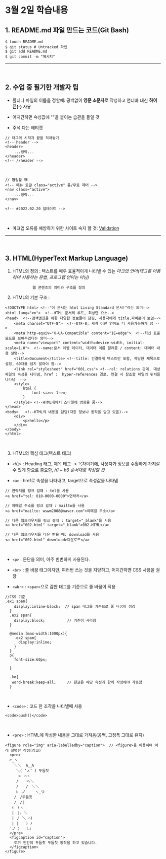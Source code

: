 # 3월 2일 학습내용

## 1. README.md 파일 만드는 코드(Git Bash)

```
$ touch README.md
$ git status # Untracked 확인
$ git add README.md
$ git commit -m "메시지"
```
---------
<br>

## 2. 수업 중 필기한 개발자 팁

- 폴더나 파일의 이름을 정할때: 공백없이 **영문 소문자**로 작성하고  언더바 대신 **하이픈(-)** 사용

- 어지간하면 속성값에 ""을 붙이는 습관을 들일 것

- 주석 다는 에티켓
```
// 태그의 시작과 끝을 적어놓기
<!-- header -->
<header>
	...생략...
</header>
<!-- //header -->
```
<br>

```
// 협업할 때
<!-- 메뉴 토글 class="active" 유/무로 제어 -->
<nav class="active">
	...생략...
</nav>

<!-- #2022.02.20 업데이트 -->
```

<br>

- 마크업 오류를 예방하기 위한 사이트 숙지 할 것: [Validation](https://validator.w3.org/)

-------------------------------

<br>


## 3. HTML(HyperText Markup Language)

1. HTML의 정의 : 텍스트를 매우 효율적이게 나타낼 수 있는 *마크업 언어(태그를 이용하여 사용하는 문법, 프로그램 언어는 아님)*

                웹 콘텐츠의 의미와 구조를 정의

2. HTML의 기본 구조 :

```
<!DOCTYPE html> <!--"이 문서는 html Living Standard 문서!"라는 의미-->
<html lang="en">  <!--HTML 문서의 루트, 최상단 요소-->
<head>  <!--검색엔진을 위한 다양한 정보들이 담김, 사용자에게 title,파비콘이 보임-->
    <meta charset="UTF-8">  <!--UTF-8: 세계 어떤 언어도 다 사용가능하게 함 -->
    <meta http-equiv="X-UA-Compatible" content="IE=edge">  <!--최신 표준 모드를 보여주겠다는 의미-->
    <meta name="viewport" content="width=device-width, initial-scale=1.0">  <!--name:문서 레벨 데이터, 데이터 이름 알려줌 / content: 데이터 내용 설명-->
    <title>Document</title> <!--title: 간결하게 텍스트만 포함, 적당한 제목으로 설정, 60자를 넘지 않아야 함-->
    <link rel="stylesheet" href="001.css"> <!--rel: relations 관계. 대상 파일의 속성을 나타냄, href :  hyper-references 경로. 연결 시 참조할 파일의 위치를 나타냄  --> 
    <style> 
        html {                  
            font-size: 1rem;
        }
    </style> <!--HTML내에서 스타일에 영향을 줌-->
</head>
<body>   <!--HTML의 내용을 담당(각종 정보나 동작을 담고 있음)-->
    <div>
        <p>hello</p>
    </div>
</body>
</html>
```

<br>


3. HTML의 핵심 태그(텍스트 태그)

- `<h1>` : Heading 태그, 제목 태그 -> 목차이기에, 사용자가 정보를 수월하게 가져갈 수 있게 함으로 중요함, *h1 ~ h6 순서대로 작성할 것*

- `<a>` : href로 속성을 나타내고, target으로 속성값을 나타냄

```
// 연락처를 링크 걸때 : tel을 사용
<a href="tel: 010-0000-0000">연락처</a> 

// 이메일 주소를 링크 걸때 : mailto를 사용
<a href="mailto: wswm2008@naver.com">이메일 주소</a>

// 다른 웹브라우저를 링크 걸때 : target="_blank"를 사용
<a href="002.html" target="_blank">002.HTML</a>

// 다른 웹브라우저를 다운 받을 때: download를 사용
<a href="002.html" download>다운로드</a>
```

<br>

- `<p>` : 문단을 의미, 아주 빈번하게 사용된다.


- `<br>` : 줄 바꿈 태그이지만, 여러번 쓰는 것을 지양하고, 어지간하면 CSS 사용을 권장

- `<wbr>` : `<span>`으로 감싼 태그를 기준으로 줄 바꿈이 적용

```
//CSS 기준
.ex1 span{
    display:inline-block;  // span 태그를 기준으로 줄 바꿈이 생김
  }
  .ex2 span{
    display:block;          // 기준이 사라짐
  }
  
  @media (max-width:1000px){
    .ex2 span{
      display:inline;
    }
  }
  p{
    font-size:60px;
  
  }
  
  .ko{
   word-break:keep-all;     // 한글은 해당 속성과 함께 작성해야 작동함
  }
```

<br>


- `<code>` : 코드 한 조각을 나타낼때 사용
```
<code>push()</code>
```

<br>

- `<pre>` : HTML에 작성한 내용을 그대로 가져옴(공백, 고정폭 그대로 유지) 
```
<figure role="img" aria-labelledby="caption">  // <figure>을 이용하여 아래 설명란 작성(참고)
  <pre>
  ⊂_ヽ
    ＼＼  Λ＿Λ
     ＼( ‘ㅅ’ ) 두둠칫
      >　⌒ヽ
     / 　 へ＼
     /　　/　＼＼
     ﾚ　ノ　　 ヽ_つ
    /　/두둠칫
    /　/|
   (　(ヽ
   |　|、＼
   | 丿 ＼ ⌒)
   | |　　) /
  `ノ )　　Lﾉ
  </pre>
  <figcaption id="caption">
    토끼 인간이 두둠칫 두둠칫 동작을 하고 있습니다.
  </figcaption>
</figure>
```





